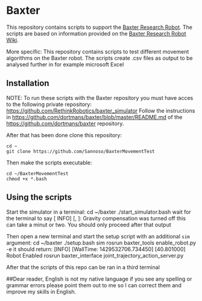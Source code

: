 # Baxter

This repository contains scripts to support the [Baxter Research Robot](http://www.rethinkrobotics.com/baxter-research-robot/).
The scripts are based on information provided on the [Baxter Research Robot Wiki](http://sdk.rethinkrobotics.com/wiki/Main_Page).

More specific:
This repository contains scripts to test different movement algorithms on the Baxter robot.
The scripts create .csv files as output to be analysed further in for example microsoft Excel

## Installation

NOTE: To run these scripts with the Baxter repository you must have acces to the following private repository: https://github.com/RethinkRobotics/baxter_simulator
Follow the instructions in https://github.com/dortmans/baxter/blob/master/README.md
of the https://github.com/dortmans/baxter    repository.

After that has been done clone this repository:

    cd ~
    git clone https://github.com/Sannoso/BaxterMovementTest

Then make the scripts executable:

    cd ~/BaxterMovementTest
    chmod +x *.bash

## Using the scripts

Start the simulator in a terminal:
    cd ~/baxter
    ./start_simulator.bash
wait for the terminal to say [ INFO] [<timestamp walltime>, <timestamp2>]: Gravity compensation was turned off
this can take a minut or two. You should only proceed after that output

Then open a new terminal and start the setup script with an additional `sim` argument:
    cd ~/baxter
    ./setup.bash sim
    rosrun baxter_tools enable_robot.py -e
it should return: [INFO] [WallTime: 1429532706.734450] [40.801000] Robot Enabled
    rosrun baxter_interface joint_trajectory_action_server.py

After that the scripts of this repo can be ran in a third terminal


##Dear reader,
English is not my native language if you see any spelling or grammar errors please point them out to me so I can correct them and improve my skills in English.

